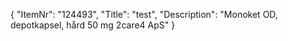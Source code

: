 {
  "ItemNr": "124493",
  "Title": "test",
  "Description": "Monoket OD, depotkapsel, hård 50 mg 2care4 ApS"
}